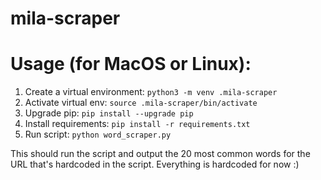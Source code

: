 # mila-scraper

# Usage (for MacOS or Linux):
1. Create a virtual environment: `python3 -m venv .mila-scraper`
1. Activate virtual env: `source .mila-scraper/bin/activate`
1. Upgrade pip: `pip install --upgrade pip`
1. Install requirements: `pip install -r requirements.txt`
1. Run script: `python word_scraper.py`

This should run the script and output the 20 most common words for the URL that's
hardcoded in the script. Everything is hardcoded for now :)  


